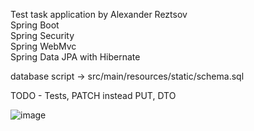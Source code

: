 Test task application by Alexander Reztsov  
Spring Boot  
Spring Security  
Spring WebMvc  
Spring Data JPA with Hibernate  

database script -> src/main/resources/static/schema.sql

TODO - Tests, PATCH instead PUT, DTO

![image](https://user-images.githubusercontent.com/18509753/127805637-17393f69-94c7-4066-99d9-04d5e84b107a.png)

